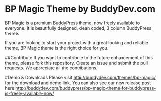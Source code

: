 # BP Magic Theme by BuddyDev.com
BP Magic is a premium BuddyPress theme, now freely available to everyone. It is beautifully designed, clean coded, 3 column BuddyPress theme.

If you are looking to start your project with a great looking and reliable theme, BP Magic theme is the right choice for you.

##Contribute
If you want to contribute to the future enhancement of this theme, please fork this repository. 
Create an issue and submit the pull requests. We appreciate all the contributions.

#Demo & Downloads
Please visit http://buddydev.com/themes/bp-magic/ for the download and demo link. You can also see our new release post here http://buddydev.com/buddypress/bp-magic-theme-for-buddypress-is-freely-available-now/